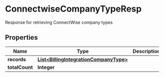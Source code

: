 

# ConnectwiseCompanyTypeResp

Response for retrieving ConnectWise company types

## Properties

| Name | Type | Description | Notes |
|------------ | ------------- | ------------- | -------------|
|**records** | [**List&lt;BillingIntegrationCompanyType&gt;**](BillingIntegrationCompanyType.md) |  |  |
|**totalCount** | **Integer** |  |  |



